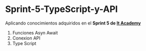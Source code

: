 # Sprint-5-TypeScript-y-API
Aplicando conocimientos adquiridos en el __Sprint 5 de [It Academy](https://www.barcelonactiva.cat/es/itacademy)__
1. Funciones Asyn Await 
2. Conexion API
3. Type Script

